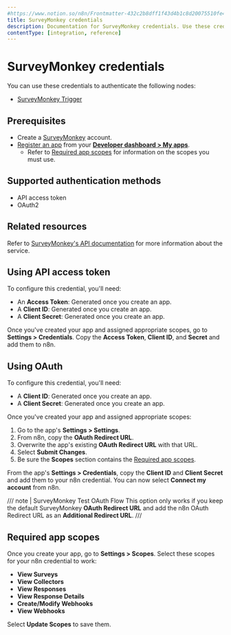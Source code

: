 ```yaml
---
#https://www.notion.so/n8n/Frontmatter-432c2b8dff1f43d4b1c8d20075510fe4
title: SurveyMonkey credentials
description: Documentation for SurveyMonkey credentials. Use these credentials to authenticate SurveyMonkey in n8n, a workflow automation platform.
contentType: [integration, reference]
---
```


# SurveyMonkey credentials

You can use these credentials to authenticate the following nodes:

- [SurveyMonkey Trigger](/integrations/builtin/trigger-nodes/n8n-nodes-base.surveymonkeytrigger.md)


## Prerequisites

- Create a [SurveyMonkey](https://www.surveymonkey.com) account.
- [Register an app](https://api.surveymonkey.com/v3/docs?api_key=3yr7n6m8sjwvm48x8nhxej52#registering-an-app) from your [**Developer dashboard > My apps**](https://developer.surveymonkey.com/apps/).
    - Refer to [Required app scopes](#required-app-scopes) for information on the scopes you must use.

## Supported authentication methods

- API access token
- OAuth2

## Related resources

Refer to [SurveyMonkey's API documentation](https://developer.surveymonkey.com/api/v3/#SurveyMonkey-Api) for more information about the service.

## Using API access token

To configure this credential, you'll need:

- An **Access Token**: Generated once you create an app.
- A **Client ID**: Generated once you create an app.
- A **Client Secret**: Generated once you create an app.

Once you've created your app and assigned appropriate scopes, go to **Settings > Credentials**. Copy the **Access Token**, **Client ID**, and **Secret** and add them to n8n.

## Using OAuth

To configure this credential, you'll need:

- A **Client ID**: Generated once you create an app.
- A **Client Secret**: Generated once you create an app.

Once you've created your app and assigned appropriate scopes:

1. Go to the app's **Settings > Settings**.
2. From n8n, copy the **OAuth Redirect URL**.
3. Overwrite the app's existing **OAuth Redirect URL** with that URL.
4. Select **Submit Changes**.
5. Be sure the **Scopes** section contains the [Required app scopes](#required-app-scopes).

From the app's **Settings > Credentials**, copy the **Client ID** and **Client Secret** and add them to your n8n credential. You can now select **Connect my account** from n8n.

/// note | SurveyMonkey Test OAuth Flow
This option only works if you keep the default SurveyMonkey **OAuth Redirect URL** and add the n8n OAuth Redirect URL as an **Additional Redirect URL**.
///

## Required app scopes

Once you create your app, go to **Settings > Scopes**. Select these scopes for your n8n credential to work:

- **View Surveys**
- **View Collectors**
- **View Responses**
- **View Response Details**
- **Create/Modify Webhooks**
- **View Webhooks**

Select **Update Scopes** to save them.
